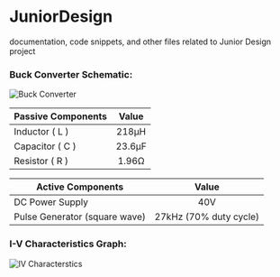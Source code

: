 # JuniorDesign
documentation, code snippets, and other files related to Junior Design project

### Buck Converter Schematic:
![Buck Converter](https://github.com/RocketDan11/JuniorDesign/blob/master/images/buck-converter-schematic.PNG)

| Passive Components | Value | 
| -------- | :------: |
| Inductor ( L ) | 218&micro;H |
| Capacitor ( C ) | 23.6&micro;F |
| Resistor ( R ) | 1.96&ohm; |

| Active Components | Value | 
| -------- | :------: |
| DC Power Supply | 40V |
| Pulse Generator (square wave) | 27kHz (70% duty cycle) |

### I-V Characteristics Graph:
![IV Characterstics](https://github.com/RocketDan11/JuniorDesign/blob/master/images/iv-characteristics.png)
